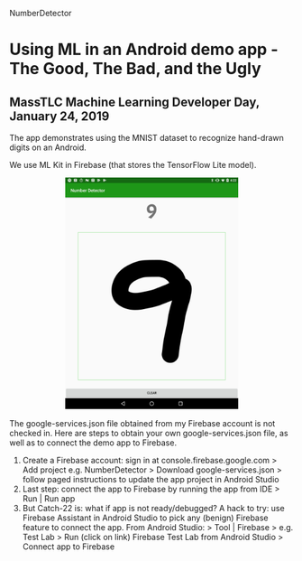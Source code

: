 NumberDetector

Using ML in an Android demo app - The Good, The Bad, and the Ugly
=================================================================

## MassTLC Machine Learning Developer Day, January 24, 2019

The app demonstrates using the MNIST dataset to recognize hand-drawn digits on an Android.

We use ML Kit in Firebase (that stores the TensorFlow Lite model).

<p align="center">
  <img src="DemoAppSreenshot.jpg" width="307" height="410" />
</p>

The google-services.json file obtained from my Firebase account is not checked in.
Here are steps to obtain your own google-services.json file, as well as to connect the demo app to Firebase.
1. Create a Firebase account: sign in at console.firebase.google.com
       > Add project e.g. NumberDetector
       > Download google-services.json
       > follow paged instructions to update the app project in Android Studio
2. Last step: connect the app to Firebase by running the app from IDE
       > Run | Run app
3. But Catch-22 is: what if app is not ready/debugged?
A hack to try: use Firebase Assistant in Android Studio to pick any (benign) Firebase feature to connect the app.
From Android Studio:
       > Tool | Firebase > e.g. Test Lab
       > Run (click on link) Firebase Test Lab from Android Studio > Connect app to Firebase
